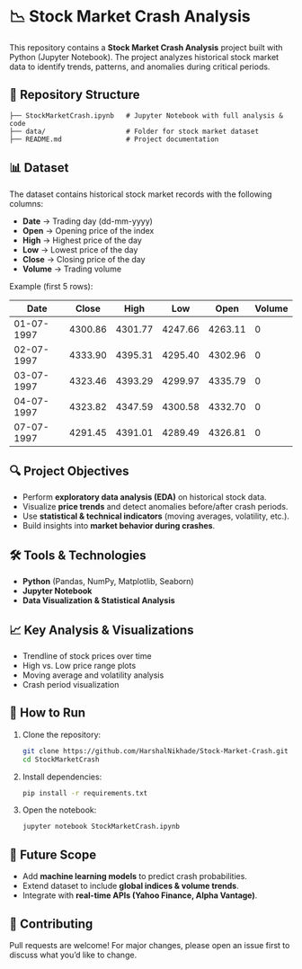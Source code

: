 # 📉 Stock Market Crash Analysis

This repository contains a **Stock Market Crash Analysis** project built with Python (Jupyter Notebook). The project analyzes historical stock market data to identify trends, patterns, and anomalies during critical periods.

## 📂 Repository Structure

```
├── StockMarketCrash.ipynb   # Jupyter Notebook with full analysis & code
├── data/                    # Folder for stock market dataset
├── README.md                # Project documentation
```

## 📊 Dataset

The dataset contains historical stock market records with the following columns:

* **Date** → Trading day (dd-mm-yyyy)
* **Open** → Opening price of the index
* **High** → Highest price of the day
* **Low** → Lowest price of the day
* **Close** → Closing price of the day
* **Volume** → Trading volume

Example (first 5 rows):

| Date       | Close   | High    | Low     | Open    | Volume |
| ---------- | ------- | ------- | ------- | ------- | ------ |
| 01-07-1997 | 4300.86 | 4301.77 | 4247.66 | 4263.11 | 0      |
| 02-07-1997 | 4333.90 | 4395.31 | 4295.40 | 4302.96 | 0      |
| 03-07-1997 | 4323.46 | 4393.29 | 4299.97 | 4335.79 | 0      |
| 04-07-1997 | 4323.82 | 4347.59 | 4300.58 | 4332.70 | 0      |
| 07-07-1997 | 4291.45 | 4391.01 | 4289.49 | 4326.81 | 0      |

## 🔍 Project Objectives

* Perform **exploratory data analysis (EDA)** on historical stock data.
* Visualize **price trends** and detect anomalies before/after crash periods.
* Use **statistical & technical indicators** (moving averages, volatility, etc.).
* Build insights into **market behavior during crashes**.

## 🛠️ Tools & Technologies

* **Python** (Pandas, NumPy, Matplotlib, Seaborn)
* **Jupyter Notebook**
* **Data Visualization & Statistical Analysis**

## 📈 Key Analysis & Visualizations

* Trendline of stock prices over time
* High vs. Low price range plots
* Moving average and volatility analysis
* Crash period visualization

## 🚀 How to Run

1. Clone the repository:

   ```bash
   git clone https://github.com/HarshalNikhade/Stock-Market-Crash.git
   cd StockMarketCrash
   ```
2. Install dependencies:

   ```bash
   pip install -r requirements.txt
   ```
3. Open the notebook:

   ```bash
   jupyter notebook StockMarketCrash.ipynb
   ```

## 📌 Future Scope

* Add **machine learning models** to predict crash probabilities.
* Extend dataset to include **global indices & volume trends**.
* Integrate with **real-time APIs (Yahoo Finance, Alpha Vantage)**.

## 🤝 Contributing

Pull requests are welcome! For major changes, please open an issue first to discuss what you’d like to change.

